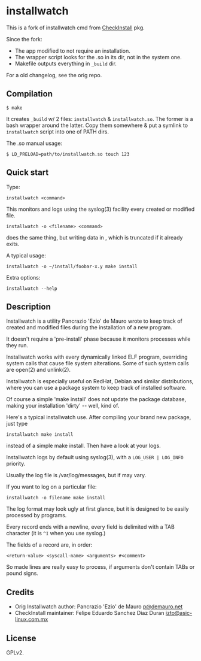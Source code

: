 # installwatch

This is a fork of installwatch cmd from
[CheckInstall](http://www.asic-linux.com.mx/~izto/checkinstall/index.php)
pkg.

Since the fork:

* The app modified to not require an installation.
* The wrapper script looks for the .so in its dir, not in the system
  one.
* Makefile outputs everything in `_build` dir.

For a old changelog, see the orig repo.

## Compilation

	$ make

It creates `_build` w/ 2 files: `installwatch` &
`installwatch.so`. The former is a bash wrapper around the
latter. Copy them somewhere & put a symlink to `installwatch` script
into one of PATH dirs.

The .so manual usage:

	$ LD_PRELOAD=path/to/installwatch.so touch 123

## Quick start

Type:

	installwatch <command>

This monitors <command> and logs using the syslog(3) facility every created
or modified file.

	installwatch -o <filename> <command>

does the same thing, but writing data in <filename>, which is truncated
if it already exits.

A typical usage:

	installwatch -o ~/install/foobar-x.y make install

Extra options:

	installwatch --help

## Description

Installwatch is a utility Pancrazio 'Ezio' de Mauro wrote to keep
track of created and modified files during the installation of a new
program.

It doesn't require a 'pre-install' phase because it monitors
processes while they run.

Installwatch works with every dynamically linked ELF program,
overriding system calls that cause file system alterations. Some of
such system calls are open(2) and unlink(2).

Installwatch is especially useful on RedHat, Debian and similar
distributions, where you can use a package system to keep track of
installed software.

Of course a simple 'make install' does not update the package
database, making your installation 'dirty' -- well, kind of.

Here's a typical installwatch use. After compiling your brand new
package, just type

	installwatch make install

instead of a simple make install. Then have a look at your logs.

Installwatch logs by default using syslog(3), with a `LOG_USER |
LOG_INFO` priority.

Usually the log file is /var/log/messages, but if may vary.

If you want to log on a particular file:

	installwatch -o filename make install

The log format may look ugly at first glance, but it is designed to
be easily processed by programs.

Every record ends with a newline, every field is delimited with a TAB
character (it is `^I` when you use syslog.)

The fields of a record are, in order:

	<return-value> <syscall-name> <arguments> #<comment>

So made lines are really easy to process, if arguments don't contain
TABs or pound signs.


## Credits

* Orig Installwatch author: Pancrazio 'Ezio' de Mauro <p@demauro.net>
* CheckInstall maintainer: Felipe Eduardo Sanchez Diaz Duran <izto@asic-linux.com.mx>

## License

GPLv2.
